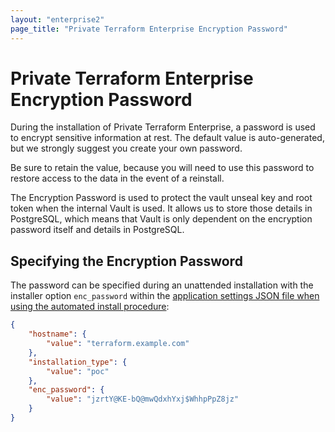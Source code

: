```yaml
---
layout: "enterprise2"
page_title: "Private Terraform Enterprise Encryption Password"
---
```


# Private Terraform Enterprise Encryption Password

During the installation of Private Terraform Enterprise,
a password is used to encrypt sensitive information at
rest. The default value is auto-generated, but we
strongly suggest you create your own password.

Be sure to retain the value, because you will need
to use this password to restore access to the data
in the event of a reinstall.

The Encryption Password is used to protect the vault unseal
key and root token when the internal Vault is used.
It allows us to store those details in PostgreSQL,
which means that Vault is only dependent on the
encryption password itself and details in PostgreSQL.

## Specifying the Encryption Password

The password can be specified during an unattended
installation with the installer option `enc_password`
within the [application settings JSON file when
using the automated install procedure](/docs/enterprise/private/automating-the-installer.html#available-settings):

```json
{
    "hostname": {
        "value": "terraform.example.com"
    },
    "installation_type": {
        "value": "poc"
    },
    "enc_password": {
        "value": "jzrtY@KE-bQ@mwQdxhYxj$WhhpPpZ8jz"
    }
}
```
